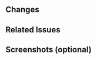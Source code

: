## Changes

<!-- Explain the **motivation** for making this change. What existing problem does the pull request solve? -->

## Related Issues

<!-- Please mention the related Github issue for this pull request, preferably closing it, e.g. `closes #1` -->

## Screenshots (optional)

<!-- If this is a visual change, please provide any screenshot of the change, preferably showing the difference between what is there currently and what your change is bringing. -->
